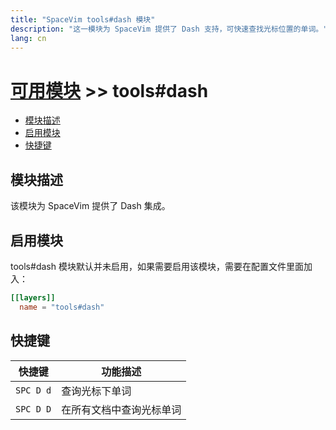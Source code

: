```yaml
---
title: "SpaceVim tools#dash 模块"
description: "这一模块为 SpaceVim 提供了 Dash 支持，可快速查找光标位置的单词。"
lang: cn
---
```


# [可用模块](../) >> tools#dash

<!-- vim-markdown-toc GFM -->

- [模块描述](#模块描述)
- [启用模块](#启用模块)
- [快捷键](#快捷键)

<!-- vim-markdown-toc -->

## 模块描述

该模块为 SpaceVim 提供了 Dash 集成。

## 启用模块

tools#dash 模块默认并未启用，如果需要启用该模块，需要在配置文件里面加入：

```toml
[[layers]]
  name = "tools#dash"
```

## 快捷键

| 快捷键    | 功能描述                 |
| --------- | ------------------------ |
| `SPC D d` | 查询光标下单词           |
| `SPC D D` | 在所有文档中查询光标单词 |
